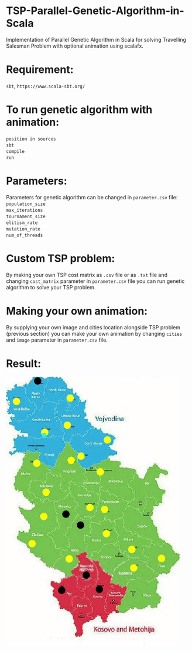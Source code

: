 # TSP-Parallel-Genetic-Algorithm-in-Scala
Implementation of Parallel Genetic Algorithm in Scala for solving Travelling Salesman Problem with optional animation using scalafx.

# Requirement:
`sbt`, `https://www.scala-sbt.org/`

# To run genetic algorithm with animation:
`position in sources`<br>
`sbt`<br>
`compile`<br>
`run`<br>

# Parameters:
Parameters for genetic algorithm can be changed in `parameter.csv` file:<br>
`population_size`<br> 
`max_iterations`<br>
`tournament_size`<br>
`elitism_rate`<br>
`mutation_rate`<br>
`num_of_threads`<br>

# Custom TSP problem:
By making your own TSP cost matrix as `.csv` file or as `.txt` file and changing `cost_matrix` parameter in `parameter.csv` file you can run genetic algorithm to solve your TSP problem.

# Making your own animation:
By supplying your own image and cities location alongside TSP problem (previous section) you can make your own animation
by changing `cities` and `image` parameter in `parameter.csv` file.

# Result:
![result](https://raw.githubusercontent.com/Robotmurlock/TSP-Parallel-Genetic-Algorithm-in-Scala/master/docs/tsp_rs_v2.gif)
